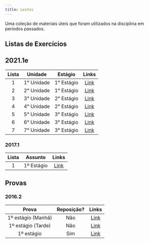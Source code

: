 ```yaml
---
title: Leites
---
```


Uma coleção de materiais úteis que foram utilizados na disciplina em períodos passados.

## Listas de Exercícios

## 2021.1e
**Lista** | **Unidade** | **Estágio** | **Links** |
:---: | :---:| :---: | :---: |
1 | 1° Unidade | 1° Estágio | [Link](https://drive.google.com/file/d/1QXnSFo0klxtIHnSE4pui6kaUPgfWuRBk/view?usp=sharing)
2 | 2° Unidade | 1° Estágio | [Link](https://drive.google.com/file/d/1Oe6Gi2XqpbK0dtpkTguMfrbBkYUzZ5hA/view?usp=sharing)
3 | 3° Unidade | 2° Estágio | [Link](https://drive.google.com/file/d/1tdBEbi3Qo22N9Mronl4xM9qFEjPUWObt/view?usp=sharing)
4 | 4° Unidade | 2° Estágio | [Link](https://drive.google.com/file/d/1qzcEOmLuIMLLmmcY-38zP0jskdQuQ-zo/view?usp=sharing)
5 | 5° Unidade | 3° Estágio | [Link](https://drive.google.com/file/d/1wtM82_R3iM6ffeb0cqQzmdQf9zuTOQ9W/view?usp=sharing)
6 | 6° Unidade | 3° Estágio | [Link](https://drive.google.com/file/d/1uhbWuNPovKahb_kFi2UEtPEJ9rz6inQ8/view?usp=sharing)
7 | 7° Unidade | 3° Estágio | [Link](https://drive.google.com/file/d/1-4AQPRxQgJ3noE-qHmtW1AJh-vE6pQfM/view?usp=sharing)

### 2017.1
**Lista** | **Assunto** | **Links**  |
:---: | :---:| :---: |
1 | 1º Estágio | [Link](https://drive.google.com/file/d/1mGzx_9xRoYjEQaL0-DZ-L4UmRq_ma4lu/view?usp=sharing) |

## Provas

### 2016.2
**Prova** | **Reposição?** | **Links**  |
:---: | :---:| :---: |
1º estágio (Manhã) | Não | [Link](https://drive.google.com/file/d/1a0XjFjCshD2eaoYrDZMxXSsaWjhSrIt-/view?usp=sharing) |
1º estágio (Tarde) | Não | [Link](https://drive.google.com/file/d/1Gkaf9PQCMTxB0ulUKmpCULShOQ5taXVD/view?usp=sharing) |
1º estágio | Sim | [Link](https://drive.google.com/file/d/1opToh3V4WhJj1MWi3Uw-HHe2EM7SKcm8/view?usp=sharing) |
